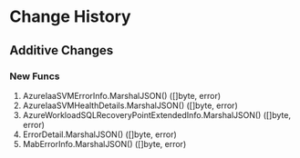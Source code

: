# Change History

## Additive Changes

### New Funcs

1. AzureIaaSVMErrorInfo.MarshalJSON() ([]byte, error)
1. AzureIaaSVMHealthDetails.MarshalJSON() ([]byte, error)
1. AzureWorkloadSQLRecoveryPointExtendedInfo.MarshalJSON() ([]byte, error)
1. ErrorDetail.MarshalJSON() ([]byte, error)
1. MabErrorInfo.MarshalJSON() ([]byte, error)
